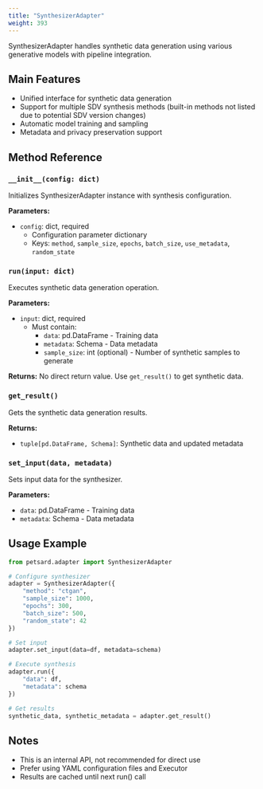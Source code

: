 ```yaml
---
title: "SynthesizerAdapter"
weight: 393
---
```


SynthesizerAdapter handles synthetic data generation using various generative models with pipeline integration.

## Main Features

- Unified interface for synthetic data generation
- Support for multiple SDV synthesis methods (built-in methods not listed due to potential SDV version changes)
- Automatic model training and sampling
- Metadata and privacy preservation support

## Method Reference

### `__init__(config: dict)`

Initializes SynthesizerAdapter instance with synthesis configuration.

**Parameters:**
- `config`: dict, required
  - Configuration parameter dictionary
  - Keys: `method`, `sample_size`, `epochs`, `batch_size`, `use_metadata`, `random_state`

### `run(input: dict)`

Executes synthetic data generation operation.

**Parameters:**
- `input`: dict, required
  - Must contain:
    - `data`: pd.DataFrame - Training data
    - `metadata`: Schema - Data metadata
    - `sample_size`: int (optional) - Number of synthetic samples to generate

**Returns:**
No direct return value. Use `get_result()` to get synthetic data.

### `get_result()`

Gets the synthetic data generation results.

**Returns:**
- `tuple[pd.DataFrame, Schema]`: Synthetic data and updated metadata

### `set_input(data, metadata)`

Sets input data for the synthesizer.

**Parameters:**
- `data`: pd.DataFrame - Training data
- `metadata`: Schema - Data metadata

## Usage Example

```python
from petsard.adapter import SynthesizerAdapter

# Configure synthesizer
adapter = SynthesizerAdapter({
    "method": "ctgan",
    "sample_size": 1000,
    "epochs": 300,
    "batch_size": 500,
    "random_state": 42
})

# Set input
adapter.set_input(data=df, metadata=schema)

# Execute synthesis
adapter.run({
    "data": df,
    "metadata": schema
})

# Get results
synthetic_data, synthetic_metadata = adapter.get_result()
```

## Notes

- This is an internal API, not recommended for direct use
- Prefer using YAML configuration files and Executor
- Results are cached until next run() call